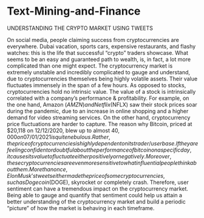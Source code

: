 # Text-Mining-and-Finance
UNDERSTANDING THE CRYPTO MARKET USING TWEETS


On social media, people claiming success from cryptocurrencies are everywhere. Dubai vacation, sports cars, expensive restaurants, and flashy watches: this is the life that successful “crypto” traders showcase. What seems to be an easy and guaranteed path to wealth, is, in fact, a lot more complicated than one might expect. The cryptocurrency market is extremely unstable and incredibly complicated to gauge and understand, due to cryptocurrencies themselves being highly volatile assets. Their value fluctuates immensely in the span of a few hours. As opposed to stocks, cryptocurrencies hold no intrinsic value. The value of a stock is intrinsically correlated with a company’s performance & profitability. For example, on the one hand, Amazon ($AMZN) and Netflix ($NFLX) saw their stock prices soar during the pandemic, due to an increase in online shopping and a higher demand for video streaming services. On the other hand, cryptocurrency price fluctuations are harder to capture. The reason why Bitcoin, priced at $20,118 on 12/12/2020, blew up to almost $40,000 on 07/01/2021 is quite nebulous. Rather, the price of cryptocurrencies is highly dependent on its trader/user base. If they are feeling confident or doubtful about the performance of bitcoin on a specific day, it causes its value to fluctuate either positively or negatively. Moreover, these cryptocurrencies are even more sensitive to what influential people think about them. More than once, Elon Musk’s tweets either made the price of some cryptocurrencies, such as Dogecoin ($DOGE), skyrocket or completely crash. Therefore, user sentiment can have a tremendous impact on the cryptocurrency market. Being able to gauge and quantify that sentiment could help us attain a better understanding of the cryptocurrency market and build a periodic “picture” of how the market is behaving in each timeframe.
